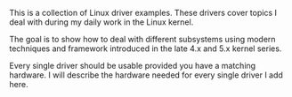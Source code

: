 This is a collection of Linux driver examples. These drivers cover
topics I deal with during my daily work in the Linux kernel.

The goal is to show how to deal with different subsystems using modern
techniques and framework introduced in the late 4.x and 5.x kernel
series.

Every single driver should be usable provided you have a matching
hardware. I will describe the hardware needed for every single driver
I add here.
